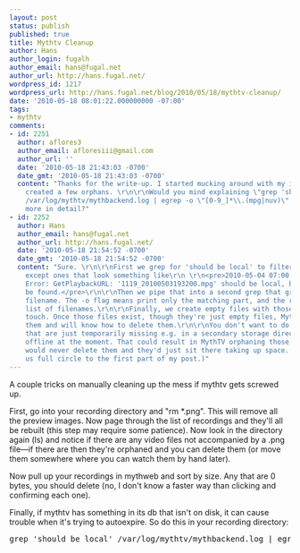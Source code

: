 ```yaml
---
layout: post
status: publish
published: true
title: Mythtv Cleanup
author: Hans
author_login: fugalh
author_email: hans@fugal.net
author_url: http://hans.fugal.net/
wordpress_id: 1217
wordpress_url: http://hans.fugal.net/blog/2010/05/18/mythtv-cleanup/
date: '2010-05-18 08:01:22.000000000 -07:00'
tags:
- mythtv
comments:
- id: 2251
  author: aflores3
  author_email: afloresiii@gmail.com
  author_url: ''
  date: '2010-05-18 21:43:03 -0700'
  date_gmt: '2010-05-18 21:43:03 -0700'
  content: "Thanks for the write-up. I started mucking around with my install and
    created a few orphans. \r\n\r\nWould you mind explaining \"grep 'should be local'
    /var/log/mythtv/mythbackend.log | egrep -o \"[0-9_]*\\.(mpg|nuv)\" | xargs touch\"
    more in detail?"
- id: 2252
  author: Hans
  author_email: hans@fugal.net
  author_url: http://hans.fugal.net/
  date: '2010-05-18 21:54:52 -0700'
  date_gmt: '2010-05-18 21:54:52 -0700'
  content: "Sure. \r\n\r\nFirst we grep for 'should be local' to filter out all lines
    except ones that look something like\r\n \r\n<pre>2010-05-04 07:00:04.494 ProgramInfo,
    Error: GetPlaybackURL: '1119_20100503193200.mpg' should be local, but it can not
    be found.</pre>\r\n\r\nThen we pipe that into a second grep that greps for the
    filename. The -o flag means print only the matching part, and the result is a
    list of filenames.\r\n\r\nFinally, we create empty files with those names using
    touch. Once those files exist, though they're just empty files, MythTV will find
    them and will know how to delete them.\r\n\r\nYou don't want to do this for files
    that are just temporarily missing e.g. in a secondary storage directory that's
    offline at the moment. That could result in MythTV orphaning those files and it
    would never delete them and they'd just sit there taking up space. (Which brings
    us full circle to the first part of my post.)"
---
```

A couple tricks on manually cleaning up the mess if mythtv gets screwed up.

First, go into your recording directory and "rm *.png". This will remove all the preview images. Now page through the list of recordings and they'll all be rebuilt (this step may require some patience). Now look in the directory again (ls) and notice if there are any video files not accompanied by a .png file—if there are then they're orphaned and you can delete them (or move them somewhere where you can watch them by hand later).

Now pull up your recordings in mythweb and sort by size. Any that are 0 bytes, you should delete (no, I don't know a faster way than clicking and confirming each one).

Finally, if mythtv has something in its db that isn't on disk, it can cause trouble when it's trying to autoexpire. So do this in your recording directory:
<pre>grep 'should be local' /var/log/mythtv/mythbackend.log | egrep -o "[0-9_]*\.(mpg|nuv)" | xargs touch</pre>
